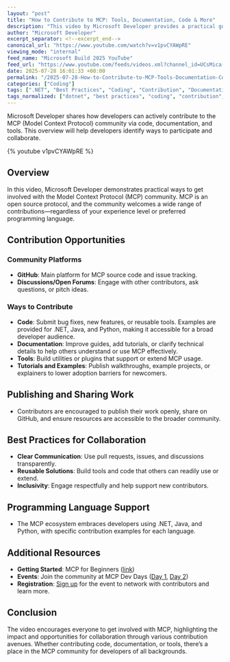 ```yaml
---
layout: "post"
title: "How to Contribute to MCP: Tools, Documentation, Code & More"
description: "This video by Microsoft Developer provides a practical guide for joining and contributing to the Model Context Protocol (MCP) community. It covers contribution methods including code, documentation, and tools, discusses best practices for collaboration, and highlights real-world examples across .NET, Java, and Python."
author: "Microsoft Developer"
excerpt_separator: <!--excerpt_end-->
canonical_url: "https://www.youtube.com/watch?v=v1pvCYAWpRE"
viewing_mode: "internal"
feed_name: "Microsoft Build 2025 YouTube"
feed_url: "https://www.youtube.com/feeds/videos.xml?channel_id=UCsMica-v34Irf9KVTh6xx-g"
date: 2025-07-28 16:01:33 +00:00
permalink: "/2025-07-28-How-to-Contribute-to-MCP-Tools-Documentation-Code-and-More.html"
categories: ["Coding"]
tags: [".NET", "Best Practices", "Coding", "Contribution", "Documentation", "GitHub", "Java", "MCP", "Open Source", "Python", "Tools", "Videos"]
tags_normalized: ["dotnet", "best practices", "coding", "contribution", "documentation", "github", "java", "mcp", "open source", "python", "tools", "videos"]
---
```


Microsoft Developer shares how developers can actively contribute to the MCP (Model Context Protocol) community via code, documentation, and tools. This overview will help developers identify ways to participate and collaborate.<!--excerpt_end-->

{% youtube v1pvCYAWpRE %}

## Overview

In this video, Microsoft Developer demonstrates practical ways to get involved with the Model Context Protocol (MCP) community. MCP is an open source protocol, and the community welcomes a wide range of contributions—regardless of your experience level or preferred programming language.

## Contribution Opportunities

### Community Platforms

- **GitHub**: Main platform for MCP source code and issue tracking.
- **Discussions/Open Forums**: Engage with other contributors, ask questions, or pitch ideas.

### Ways to Contribute

- **Code**: Submit bug fixes, new features, or reusable tools. Examples are provided for .NET, Java, and Python, making it accessible for a broad developer audience.
- **Documentation**: Improve guides, add tutorials, or clarify technical details to help others understand or use MCP effectively.
- **Tools**: Build utilities or plugins that support or extend MCP usage.
- **Tutorials and Examples**: Publish walkthroughs, example projects, or explainers to lower adoption barriers for newcomers.

## Publishing and Sharing Work

- Contributors are encouraged to publish their work openly, share on GitHub, and ensure resources are accessible to the broader community.

## Best Practices for Collaboration

- **Clear Communication**: Use pull requests, issues, and discussions transparently.
- **Reusable Solutions**: Build tools and code that others can readily use or extend.
- **Inclusivity**: Engage respectfully and help support new contributors.

## Programming Language Support

- The MCP ecosystem embraces developers using .NET, Java, and Python, with specific contribution examples for each language.

## Additional Resources

- **Getting Started**: MCP for Beginners ([link](https://aka.ms/MCP-for-Beginners))
- **Events**: Join the community at MCP Dev Days ([Day 1](https://aka.ms/MCPDevDays-Day1), [Day 2](https://aka.ms/MCPDevDays-Day2))
- **Registration**: [Sign up](https://aka.ms/mcpdevdays) for the event to network with contributors and learn more.

## Conclusion

The video encourages everyone to get involved with MCP, highlighting the impact and opportunities for collaboration through various contribution avenues. Whether contributing code, documentation, or tools, there’s a place in the MCP community for developers of all backgrounds.
